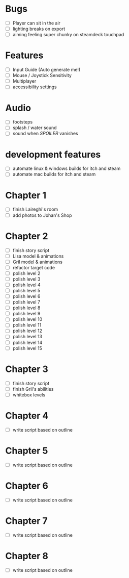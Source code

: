 # Bugs
- [ ] Player can sit in the air 
- [ ] lighting breaks on export
- [ ] aiming feeling super chunky on steamdeck touchpad

# Features
- [ ] Input Guide (Auto generate me!)
- [ ] Mouse / Joystick Sensitivity 
- [ ] Multiplayer
- [ ] accessibility settings

# Audio
- [ ] footsteps
- [ ] splash / water sound
- [ ] sound when *SPOILER* vanishes

# development features
- [ ] automate linux & windows builds for itch and steam
- [ ] automate mac builds for itch and steam

# Chapter 1 
- [ ] finish Laireghi's room
- [ ] add photos to Johan's Shop

# Chapter 2
- [ ] finish story script
- [ ] Lisa model & animations
- [ ] Gril model & animations
- [ ] refactor target code
- [ ] polish level 2
- [ ] polish level 3
- [ ] polish level 4
- [ ] polish level 5
- [ ] polish level 6
- [ ] polish level 7
- [ ] polish level 8
- [ ] polish level 9
- [ ] polish level 10
- [ ] polish level 11
- [ ] polish level 12
- [ ] polish level 13
- [ ] polish level 14
- [ ] polish level 15

# Chapter 3
- [ ] finish story script
- [ ] finish Gril's abilities
- [ ] whitebox levels

# Chapter 4 
- [ ] write script based on outline

# Chapter 5
- [ ] write script based on outline

# Chapter 6
- [ ] write script based on outline

# Chapter 7
- [ ] write script based on outline

# Chapter 8
- [ ] write script based on outline
